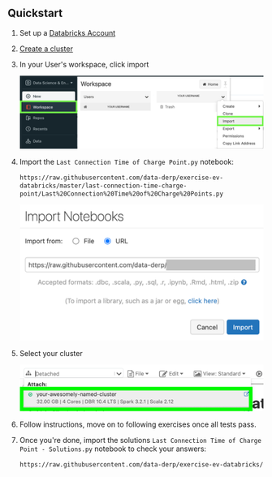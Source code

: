 ## Quickstart
1. Set up a [Databricks Account](https://github.com/data-derp/documentation/blob/master/databricks/README.md)
2. [Create a cluster](https://github.com/data-derp/documentation/blob/master/databricks/setup-cluster.md)
3. In your User's workspace, click import

   ![databricks-import](https://github.com/data-derp/documentation/blob/master/databricks/assets/databricks-import.png?raw=true)

4. Import the `Last Connection Time of Charge Point.py` notebook: 
   ```
   https://raw.githubusercontent.com/data-derp/exercise-ev-databricks/master/last-connection-time-charge-point/Last%20Connection%20Time%20of%20Charge%20Points.py
   ```

   ![databricks-import-url](https://github.com/data-derp/documentation/blob/master/databricks/assets/databricks-import-url.png?raw=true)

5. Select your cluster

   ![databricks-select-cluster.png](https://github.com/data-derp/documentation/blob/master/databricks/assets/databricks-select-cluster.png?raw=true)

6. Follow instructions, move on to following exercises once all tests pass.

7. Once you're done, import the solutions `Last Connection Time of Charge Point - Solutions.py` notebook to check your answers:
   ```bash
   https://raw.githubusercontent.com/data-derp/exercise-ev-databricks/master/last-connection-time-charge-point/Last%20Connection%20Time%20of%20Charge%20Point%20-%20Solutions.py
   ```

